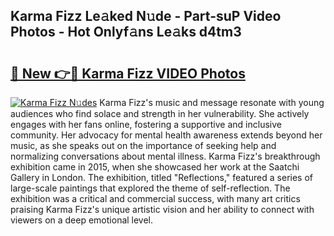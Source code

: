 ## Karma Fizz Le𝚊ked N𝚞de - Part-suP Video Photos - Hot Onlyf𝚊ns Le𝚊ks d4tm3

# <h2><a href="http://ac19240.deff.icu/?id=Karma+Fizz">🔗 New 👉🔴 Karma Fizz VIDEO Photos</a></h2>

[![Karma Fizz N𝚞des](https://i.imgur.com/rIISA9y.gif)](http://ac19240.deff.icu/?id=Karma+Fizz)
Karma Fizz's music and message resonate with young audiences who find solace and strength in her vulnerability. She actively engages with her fans online, fostering a supportive and inclusive community. Her advocacy for mental health awareness extends beyond her music, as she speaks out on the importance of seeking help and normalizing conversations about mental illness. Karma Fizz's breakthrough exhibition came in 2015, when she showcased her work at the Saatchi Gallery in London. The exhibition, titled "Reflections," featured a series of large-scale paintings that explored the theme of self-reflection. The exhibition was a critical and commercial success, with many art critics praising Karma Fizz's unique artistic vision and her ability to connect with viewers on a deep emotional level.
